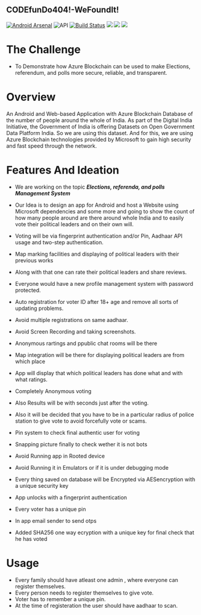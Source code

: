 ## CODEfunDo404!-WeFoundIt!
[![Android Arsenal](https://img.shields.io/badge/Android%20Arsenal-Finger%20Print%20Auth%20Helper-brightgreen.svg?style=flat)](https://android-arsenal.com/details/1/4493)
 ![API](https://img.shields.io/badge/API-17%2B-blue.svg?style=flat)
 [![Build Status](https://travis-ci.org/googlesamples/google-services.svg?branch=master)](https://travis-ci.org/googlesamples/google-services)
 ![](https://img.shields.io/badge/-Java-brightgreen.svg)
 ![](https://img.shields.io/badge/-XML-blue.svg)
 ![](https://img.shields.io/badge/Android%20SDK%20Version-28.0.0-brightgreen.svg)
 
 # The Challenge
 - To Demonstrate how Azure Blockchain can be used to make Elections, referendum, and polls more secure, reliable, and transparent.

 # Overview
  An Android and Web-based Application with Azure Blockchain Database of the number of people around the whole of India. As part of the Digital India Initiative, the Government of India is offering Datasets on Open Government Data Platform India. So we are using this dataset. And for this, we are using Azure Blockchain technologies provided by Microsoft to gain high security and fast speed through the network.
  
  # Features And Ideation
  - We are working on the topic ***Elections, referenda, and polls Management System***
    
  - Our Idea is to design an app for Android and host a Website using Microsoft dependencies and some more and going to show the count       of how many people around are there around whole India and to easily vote their political leaders and on their own will.

  - Voting will be via fingerprint authentication and/or Pin, Aadhaar API usage and two-step authentication.
 
  - Map marking facilities and displaying of political leaders with their previous works
 
  - Along with that one can rate their political leaders and share reviews.
 
  - Everyone would have a new profile management system with password protected.
 
  - Auto registration for voter ID after 18+ age and remove all sorts of updating problems.
 
  - Avoid multiple registrations on same aadhaar.
  
  - Avoid Screen Recording and taking screenshots.
  
  - Anonymous rartings and ppublic chat rooms will be there
  
  - Map integration will be there for displaying political leaders are from which place
  
  - App will display that which political leaders has done what and with what ratings.
  
  - Completely Anonymous voting
  
  - Also Results will be with seconds just after the voting.
  
  - Also it will be decided that you have to be in a particular radius of police station to give vote to avoid forcefully vote or scams.
  
  - Pin system to check final authentic user for voting 
  
  - Snapping picture finally to check wether it is not bots 
  
  - Avoid Running app in Rooted device
 
  - Avoid Running it in Emulators or if it is under debugging mode
  
  - Every thing saved on database will be Encrypted via AESencryption with a unique security key
  
  - App unlocks with a fingerprint authentication
  
  - Every voter has a unique pin
  
  - In app email sender to send otps 

  - Added SHA256 one way ecryption with a unique key for final check that he has voted
# Usage
 - Every family should have atleast one admin , where everyone can register themselves.
 - Every person needs to register themselves to give vote.
 - Voter has to remember a unique pin.
 - At the time of registeration the user should have aadhaar to scan.
